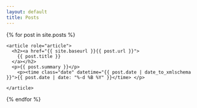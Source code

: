 ```yaml
---
layout: default
title: Posts
---
```


  {% for post in site.posts %}
  
    <article role="article">
      <h2><a href="{{ site.baseurl }}{{ post.url }}">
        {{ post.title }}
      </a></h2>
      <p>{{ post.summary }}</p>
        <p><time class="date" datetime="{{ post.date | date_to_xmlschema }}">{{ post.date | date: "%-d %B %Y" }}</time> </p>
  
    </article>
    
    
  {% endfor %}


